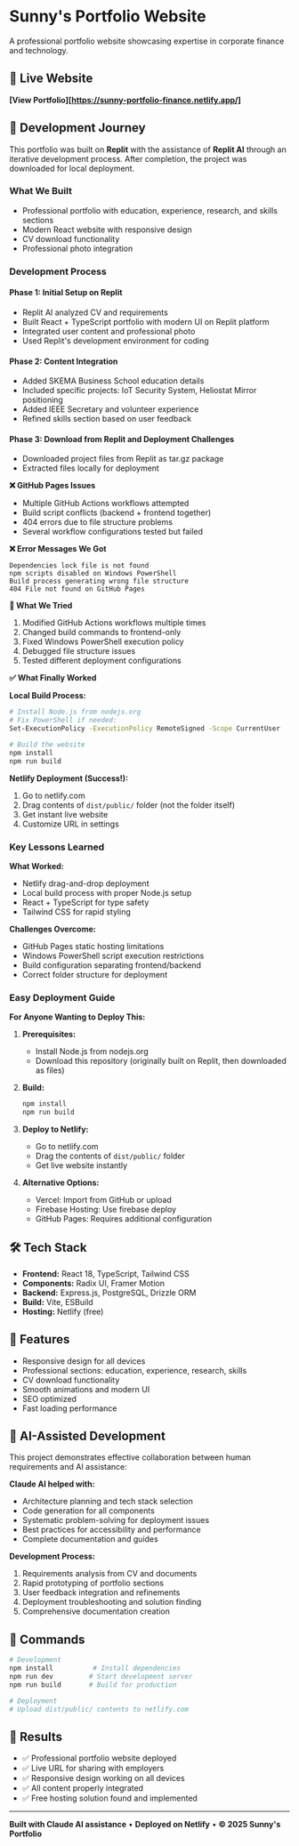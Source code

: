 # Sunny's Portfolio Website

A professional portfolio website showcasing expertise in corporate finance and technology.

## 🌟 Live Website
**[View Portfolio][https://sunny-portfolio-finance.netlify.app/]**

## 📖 Development Journey

This portfolio was built on **Replit** with the assistance of **Replit AI** through an iterative development process. After completion, the project was downloaded for local deployment.

### What We Built
- Professional portfolio with education, experience, research, and skills sections
- Modern React website with responsive design
- CV download functionality
- Professional photo integration

### Development Process

#### Phase 1: Initial Setup on Replit
- Replit AI analyzed CV and requirements
- Built React + TypeScript portfolio with modern UI on Replit platform
- Integrated user content and professional photo
- Used Replit's development environment for coding

#### Phase 2: Content Integration
- Added SKEMA Business School education details
- Included specific projects: IoT Security System, Heliostat Mirror positioning
- Added IEEE Secretary and volunteer experience
- Refined skills section based on user feedback

#### Phase 3: Download from Replit and Deployment Challenges
- Downloaded project files from Replit as tar.gz package
- Extracted files locally for deployment

**❌ GitHub Pages Issues**
- Multiple GitHub Actions workflows attempted
- Build script conflicts (backend + frontend together)
- 404 errors due to file structure problems
- Several workflow configurations tested but failed

**❌ Error Messages We Got**
```
Dependencies lock file is not found
npm scripts disabled on Windows PowerShell
Build process generating wrong file structure
404 File not found on GitHub Pages
```

**🔧 What We Tried**
1. Modified GitHub Actions workflows multiple times
2. Changed build commands to frontend-only
3. Fixed Windows PowerShell execution policy
4. Debugged file structure issues
5. Tested different deployment configurations

**✅ What Finally Worked**

**Local Build Process:**
```bash
# Install Node.js from nodejs.org
# Fix PowerShell if needed:
Set-ExecutionPolicy -ExecutionPolicy RemoteSigned -Scope CurrentUser

# Build the website
npm install
npm run build
```

**Netlify Deployment (Success!):**
1. Go to netlify.com
2. Drag contents of `dist/public/` folder (not the folder itself)
3. Get instant live website
4. Customize URL in settings

### Key Lessons Learned

**What Worked:**
- Netlify drag-and-drop deployment
- Local build process with proper Node.js setup
- React + TypeScript for type safety
- Tailwind CSS for rapid styling

**Challenges Overcome:**
- GitHub Pages static hosting limitations
- Windows PowerShell script execution restrictions
- Build configuration separating frontend/backend
- Correct folder structure for deployment

### Easy Deployment Guide

**For Anyone Wanting to Deploy This:**

1. **Prerequisites:**
   - Install Node.js from nodejs.org
   - Download this repository (originally built on Replit, then downloaded as files)

2. **Build:**
   ```bash
   npm install
   npm run build
   ```

3. **Deploy to Netlify:**
   - Go to netlify.com
   - Drag the contents of `dist/public/` folder
   - Get live website instantly

4. **Alternative Options:**
   - Vercel: Import from GitHub or upload
   - Firebase Hosting: Use firebase deploy
   - GitHub Pages: Requires additional configuration

## 🛠️ Tech Stack

- **Frontend:** React 18, TypeScript, Tailwind CSS
- **Components:** Radix UI, Framer Motion
- **Backend:** Express.js, PostgreSQL, Drizzle ORM
- **Build:** Vite, ESBuild
- **Hosting:** Netlify (free)

## 🎯 Features

- Responsive design for all devices
- Professional sections: education, experience, research, skills
- CV download functionality
- Smooth animations and modern UI
- SEO optimized
- Fast loading performance

## 🤝 AI-Assisted Development

This project demonstrates effective collaboration between human requirements and AI assistance:

**Claude AI helped with:**
- Architecture planning and tech stack selection
- Code generation for all components
- Systematic problem-solving for deployment issues
- Best practices for accessibility and performance
- Complete documentation and guides

**Development Process:**
1. Requirements analysis from CV and documents
2. Rapid prototyping of portfolio sections
3. User feedback integration and refinements
4. Deployment troubleshooting and solution finding
5. Comprehensive documentation creation

## 📝 Commands

```bash
# Development
npm install          # Install dependencies
npm run dev         # Start development server
npm run build       # Build for production

# Deployment
# Upload dist/public/ contents to netlify.com
```

## 🚀 Results

- ✅ Professional portfolio website deployed
- ✅ Live URL for sharing with employers
- ✅ Responsive design working on all devices
- ✅ All content properly integrated
- ✅ Free hosting solution found and implemented

---

**Built with Claude AI assistance** • **Deployed on Netlify** • **© 2025 Sunny's Portfolio**
